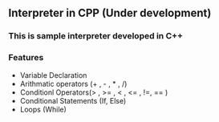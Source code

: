## Interpreter in CPP (Under development)

### This is sample interpreter developed in C++ 

### Features

<ul>
    <li>Variable Declaration</li>
    <li>Arithmatic operators (+ , - , * , /)
    <li>Conditionl Operators(> , >= , < , <= , !=, == )
    <li>Conditional Statements (If, Else)</li>
    <li>Loops (While)</li>
</ul>
